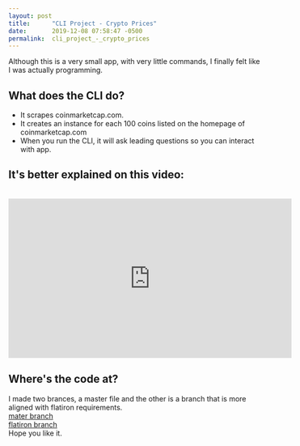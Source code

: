 ```yaml
---
layout: post
title:      "CLI Project - Crypto Prices"
date:       2019-12-08 07:58:47 -0500
permalink:  cli_project_-_crypto_prices
---
```


 


Although this is a very small app, with very little commands, I finally felt like I was actually programming. 


## What does the CLI do?

* It scrapes coinmarketcap.com. 
* It creates an instance for each 100 coins listed on the homepage of coinmarketcap.com
* When you run the CLI, it will ask leading questions so you can interact with app.

## It's better explained on this video:
<br>
<iframe width="560" height="315" src="https://www.youtube.com/embed/jGt6ev5CRK8" frameborder="0" allow="accelerometer; autoplay; encrypted-media; gyroscope; picture-in-picture" allowfullscreen></iframe>

<br>

## Where's the code at?
I made two brances, a master file and the other is a branch that is more aligned with flatiron requirements. 
<br>
[mater branch](https://github.com/plabradorjr/crypto_prices/tree/flatiron_requirement)
<br>
[flatiron branch](https://github.com/plabradorjr/crypto_prices)
<br>
Hope you like it.
